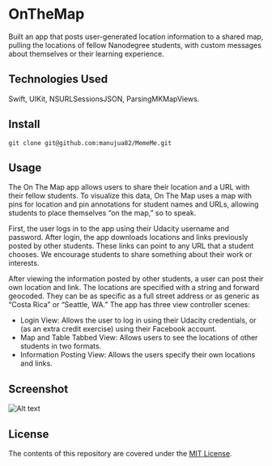 # OnTheMap
Built an app that posts user-generated location information to a shared map, pulling the locations of fellow Nanodegree students, with custom messages about themselves or their learning experience.

## Technologies Used
Swift, UIKit, NSURLSessionsJSON, ParsingMKMapViews.

## Install
```
git clone git@github.com:manujua82/MemeMe.git
```

## Usage 
The On The Map app allows users to share their location and a URL with their fellow students. To visualize this data, On The Map uses a map with pins for location and pin annotations for student names and URLs, allowing students to place themselves “on the map,” so to speak.

First, the user logs in to the app using their Udacity username and password. After login, the app downloads locations and links previously posted by other students. These links can point to any URL that a student chooses. We encourage students to share something about their work or interests.

After viewing the information posted by other students, a user can post their own location and link. The locations are specified with a string and forward geocoded. They can be as specific as a full street address or as generic as “Costa Rica” or “Seattle, WA.”
The app has three view controller scenes:

- Login View: Allows the user to log in using their Udacity credentials, or (as an extra credit exercise) using their Facebook account.
- Map and Table Tabbed View: Allows users to see the locations of other students in two formats.  
- Information Posting View: Allows the users specify their own locations and links.


## Screenshot 
![Alt text](/ScreenShot/screenshot.jpg?raw=true "") 

## License
The contents of this repository are covered under the [MIT License](LICENSE).
